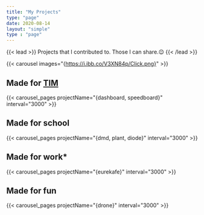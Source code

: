 ```yaml
---
title: "My Projects"
type: "page"
date: 2020-08-14
layout: "simple"
type : "page"
---
```


{{< lead >}}
Projects that I contributed to.
Those I can share.😉
{{< /lead >}}

<!-- {{< carousel images="{https://i.ibb.co/twRyF6S/Add-a-heading.png}"  >}}   -->
{{< carousel images="{https://i.ibb.co/V3XN84p/Click.png}"  >}}  
<!-- FOR SOME REASON IF I DO NOT USE CAROUSEL IMAGE BEFORE CAROUSEL PAGES THE LOGIC (THE BUTTONS AND THE TIME BASED CYCLE ) DO NOT WORK -->
## Made for [TIM](https://www.timupsinsa.com/)  

{{< carousel_pages projectName="{dashboard, speedboard}"  interval="3000" >}}

## Made for school

{{< carousel_pages projectName="{dmd, plant, diode}"  interval="3000" >}}

## Made for **work***

{{< carousel_pages projectName="{eurekafe}"  interval="3000" >}}

## Made for fun
{{< carousel_pages projectName="{drone}"  interval="3000" >}}